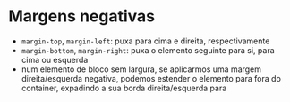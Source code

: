 # Margens negativas

- `margin-top`, `margin-left`: puxa para cima e direita, respectivamente
- `margin-bottom`, `margin-right`: puxa o elemento seguinte para si, para cima ou esquerda
- num elemento de bloco sem largura, se aplicarmos uma margem direita/esquerda negativa, podemos estender o elemento para fora do container, expadindo a sua borda direita/esquerda para 